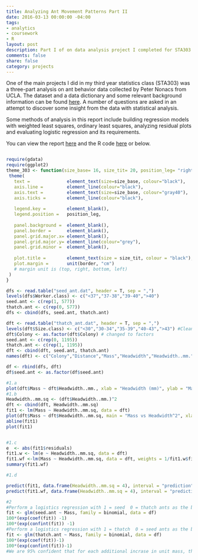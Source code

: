 ```yaml
---
title: Analyzing Ant Movement Patterns Part II
date: 2016-03-13 00:00:00 -04:00
tags:
- analytics
- coursework
- R
layout: post
description: Part I of on data analysis project I completed for STA303 at the University of Toronto. 
comments: false
share: false
category: projects
---
```


One of the main projects I did in my third year statistics class (STA303) was a three-part analysis on ant behavior data collected by Peter Nonacs from UCLA. The dataset and a data dictionary and some relevant background information can be found [here](http://www.stat.ucla.edu/projects/datasets/ant-explanation.html). A number of questions are asked in an attempt to discover some insight from the data with statistical analysis.

Some methods of analysis in this report include building regression models with weighted least squares, ordinary least squares, analyzing residual plots and evaluating logistic regression and its requirements.

You can view the report [here](http://www.justinsjlee.com/A2_Report.pdf) and the R code [here](http://www.justinsjlee.com/A2.R) or below. 
 
 ```r
 
require(gdata)
require(ggplot2)
theme_303 <- function(size_base= 16, size_tit= 20, position_leg= "right", border=c(0.25,0.25,0.25,0.25)) {
  theme(
    text =              element_text(size=size_base, colour="black"),
    axis.line =         element_line(colour="black"),
    axis.text =         element_text(size=size_base, colour="gray40"),
    axis.ticks =        element_line(colour="black"),
    
    legend.key =        element_blank(),
    legend.position =   position_leg,
    
    panel.background =  element_blank(),
    panel.border =      element_blank(),
    panel.grid.major.x= element_blank(),
    panel.grid.major.y= element_line(colour="grey"),
    panel.grid.minor =  element_blank(),
    
    plot.title =        element_text(size = size_tit, colour = "black"),
    plot.margin =       unit(border, "cm")
    # margin unit is (top, right, bottom, left)
  )
}

dfs <- read.table("seed_ant.dat", header = T, sep = ",")
levels(dfs$Worker.class) <- c("<37","37-38","39-40",">40")
seed.ant <- c(rep(1, 577))
thatch.ant <- c(rep(0, 577))
dfs <- cbind(dfs, seed.ant, thatch.ant)

dft <- read.table("thatch_ant.dat", header = T, sep = ",")
levels(dft$Size.class) <- c("<30","30-34","35-39","40-43",">43") #Clean up levels
dft$Colony <- as.factor(dft$Colony) # changed to factors
seed.ant <- c(rep(0, 1195))
thatch.ant <- c(rep(1, 1195))
dft <- cbind(dft, seed.ant, thatch.ant)
names(dft) <- c("Colony","Distance","Mass","Headwidth","Headwidth..mm.","Worker.class","seed.ant","thatch.ant")

df <- rbind(dfs, dft)
df$seed.ant <- as.factor(df$seed.ant)

#1.a
plot(dft$Mass ~ dft$Headwidth..mm., xlab = "Headwidth (mm)", ylab = "Mass (mg)")
#1.b
Headwidth..mm.sq <- (dft$Headwidth..mm.)^2
dft <- cbind(dft, Headwidth..mm.sq)
fit1 <- lm(Mass ~ Headwidth..mm.sq, data = dft)
plot(dft$Mass ~ dft$Headwidth..mm.sq, main = "Mass vs Headwidth^2", xlab= "Headwidth^2 (mm^2)", ylab = "Mass (mg)")
abline(fit1)
plot(fit1)


#1.c
e  <- abs(fit1$residuals)
fit1.w <- lm(e ~ Headwidth..mm.sq, data = dft)
fit1.wf <-lm(Mass ~ Headwidth..mm.sq, data = dft, weights = 1/fit1.w$fitted.values^2)
summary(fit1.wf)

#1.d

predict(fit1, data.frame(Headwidth..mm.sq = 4), interval = "prediction") #unweighted
predict(fit1.wf, data.frame(Headwidth..mm.sq = 4), interval = "prediction") #weighted

#2
#Perform a logistics regression with 1 = seed  0 = thatch ants as the binary response variable. 
fit <- glm(seed.ant ~ Mass, family = binomial, data = df)
100*(exp(coef(fit)) -1)
100*(exp(confint(fit)) -1)
#Perform a logistics regression with 1 = thatch  0 = seed ants as the binary response variable. 
fit <- glm(thatch.ant ~ Mass, family = binomial, data = df)
100*(exp(coef(fit))-1)
100*(exp(confint(fit))-1)
#We are 95% confident that for each additional incrase in unit mass, the odds of being a seed ant increase is by a number in the interval (9.05%, 7.46%)

 ```
